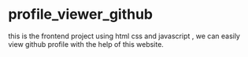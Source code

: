 # profile_viewer_github
this is the frontend project using html css and javascript , we can easily view github profile with the help of this website.
